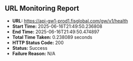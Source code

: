 ## URL Monitoring Report

- **URL:** https://api-gw1-prod1.fisglobal.com/gw/v1/health
- **Start Time:** 2025-06-16T21:49:50.236808
- **End Time:** 2025-06-16T21:49:50.474897
- **Total Time Taken:** 0.238089 seconds
- **HTTP Status Code:** 200
- **Status:** Success
- **Failure Reason:** N/A
